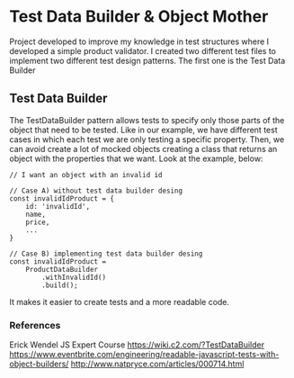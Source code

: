 # Test Data Builder & Object Mother
Project developed to improve my knowledge in test structures where I developed a simple product validator. I created two different test files to implement two different test design patterns. The first one is the Test Data Builder

## Test Data Builder
The TestDataBuilder pattern allows tests to specify only those parts of the object that need to be tested. Like in our example, we have different test cases in which each test we are only testing a specific property. Then, we can avoid create a lot of mocked objects creating a class that returns an object with the properties that we want. Look at the example, below:

```
// I want an object with an invalid id

// Case A) without test data builder desing
const invalidIdProduct = {
    id: 'invalidId',
    name,
    price,
    ...
}

// Case B) implementing test data builder desing
const invalidIdProduct = 
    ProductDataBuilder
        .withInvalidId()
        .build();
```

It makes it easier to create tests and a more readable code.

### References
Erick Wendel JS Expert Course
https://wiki.c2.com/?TestDataBuilder
https://www.eventbrite.com/engineering/readable-javascript-tests-with-object-builders/
http://www.natpryce.com/articles/000714.html

